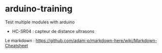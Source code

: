 # arduino-training
Test multiple modules with arduino

* HC-SR04 : capteur de distance ultrasons




Le markdown : https://github.com/adam-p/markdown-here/wiki/Markdown-Cheatsheet
